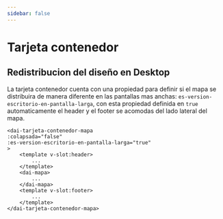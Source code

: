 ```yaml
---
sidebar: false
---
```

#  Tarjeta contenedor

## Redistribucion del diseño en Desktop

La tarjeta contenedor cuenta con una propiedad para definir si el mapa se distribuira de manera diferente en las pantallas mas anchas: `es-version-escritorio-en-pantalla-larga`, con esta propiedad definida en `true` automaticamente el header y el footer se acomodas del lado lateral del mapa.

```html{3}
<dai-tarjeta-contenedor-mapa
:colapsada="false" 
:es-version-escritorio-en-pantalla-larga="true"
>
    <template v-slot:header>  
        ...
    </template>
    <dai-mapa>
        ...
    </dai-mapa>
    <template v-slot:footer>  
        ...
    </template>
</dai-tarjeta-contenedor-mapa>
```

<tarjeta-contenedor-6-desktop-version />